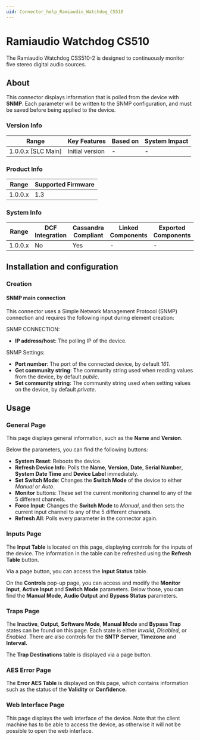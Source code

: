 ```yaml
---
uid: Connector_help_Ramiaudio_Watchdog_CS510
---
```


# Ramiaudio Watchdog CS510

The Ramiaudio Watchdog CSS510-2 is designed to continuously monitor five stereo digital audio sources.

## About

This connector displays information that is polled from the device with **SNMP**. Each parameter will be written to the SNMP configuration, and must be saved before being applied to the device.

### Version Info

| Range                | Key Features     | Based on     | System Impact     |
|----------------------|------------------|--------------|-------------------|
| 1.0.0.x [SLC Main]   | Initial version  | -            | -                 |

### Product Info

| Range     | Supported Firmware     |
|-----------|------------------------|
| 1.0.0.x   | 1.3                    |

### System Info

| Range     | DCF Integration     | Cassandra Compliant     | Linked Components     | Exported Components     |
|-----------|---------------------|-------------------------|-----------------------|-------------------------|
| 1.0.0.x   | No                  | Yes                     | -                     | -                       |

## Installation and configuration

### Creation

#### SNMP main connection

This connector uses a Simple Network Management Protocol (SNMP) connection and requires the following input during element creation:

SNMP CONNECTION:

- **IP address/host**: The polling IP of the device.

SNMP Settings:

- **Port number**: The port of the connected device, by default *161*.
- **Get community string**: The community string used when reading values from the device, by default *public*.
- **Set community string**: The community string used when setting values on the device, by default *private*.

## Usage

### General Page

This page displays general information, such as the **Name** and **Version**.

Below the parameters, you can find the following buttons:

- **System Reset**: Reboots the device.
- **Refresh Device Info**: Polls the **Name**, **Version**, **Date**, **Serial Number**, **System Date Time** and **Device Label** immediately.
- **Set Switch Mode**: Changes the **Switch Mode** of the device to either *Manual* or *Auto*.
- **Monitor** buttons: These set the current monitoring channel to any of the 5 different channels.
- **Force Input**: Changes the **Switch Mode** to *Manual*, and then sets the current input channel to any of the 5 different channels.
- **Refresh All**: Polls every parameter in the connector again.

### Inputs Page

The **Input Table** is located on this page, displaying controls for the inputs of the device. The information in the table can be refreshed using the **Refresh Table** button.

Via a page button, you can access the **Input Status** table.

On the **Controls** pop-up page, you can access and modify the **Monitor Input**, **Active Input** and **Switch Mode** parameters. Below those, you can find the **Manual Mode**, **Audio Output** and **Bypass Status** parameters.

### Traps Page

The **Inactive**, **Output**, **Software Mode**, **Manual Mode** and **Bypass Trap** states can be found on this page. Each state is either *Invalid*, *Disabled*, or *Enabled*. There are also controls for the **SNTP Server**, **Timezone** and **Interval.**

The **Trap Destinations** table is displayed via a page button.

### AES Error Page

The **Error AES Table** is displayed on this page, which contains information such as the status of the **Validity** or **Confidence.**

### Web Interface Page

This page displays the web interface of the device. Note that the client machine has to be able to access the device, as otherwise it will not be possible to open the web interface.

